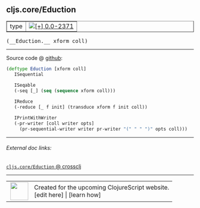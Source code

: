 ## cljs.core/Eduction



 <table border="1">
<tr>
<td>type</td>
<td><a href="https://github.com/cljsinfo/cljs-api-docs/tree/0.0-2371"><img valign="middle" alt="[+] 0.0-2371" title="Added in 0.0-2371" src="https://img.shields.io/badge/+-0.0--2371-lightgrey.svg"></a> </td>
</tr>
</table>


 <samp>
(__Eduction.__ xform coll)<br>
</samp>

---







Source code @ [github](https://github.com/clojure/clojurescript/blob/r3165/src/cljs/cljs/core.cljs#L8913-L8924):

```clj
(deftype Eduction [xform coll]
   ISequential
   
   ISeqable
   (-seq [_] (seq (sequence xform coll)))

   IReduce
   (-reduce [_ f init] (transduce xform f init coll))

   IPrintWithWriter
   (-pr-writer [coll writer opts]
     (pr-sequential-writer writer pr-writer "(" " " ")" opts coll)))
```

<!--
Repo - tag - source tree - lines:

 <pre>
clojurescript @ r3165
└── src
    └── cljs
        └── cljs
            └── <ins>[core.cljs:8913-8924](https://github.com/clojure/clojurescript/blob/r3165/src/cljs/cljs/core.cljs#L8913-L8924)</ins>
</pre>

-->

---



###### External doc links:

[`cljs.core/Eduction` @ crossclj](http://crossclj.info/fun/cljs.core.cljs/Eduction.html)<br>

---

 <table>
<tr><td>
<img valign="middle" align="right" width="48px" src="http://i.imgur.com/Hi20huC.png">
</td><td>
Created for the upcoming ClojureScript website.<br>
[edit here] | [learn how]
</td></tr></table>

[edit here]:https://github.com/cljsinfo/cljs-api-docs/blob/master/cljsdoc/cljs.core/Eduction.cljsdoc
[learn how]:https://github.com/cljsinfo/cljs-api-docs/wiki/cljsdoc-files

<!--

This information was too distracting to show to readers, but I'll leave it
commented here since it is helpful to:

- pretty-print the data used to generate this document
- and show how to retrieve that data



The API data for this symbol:

```clj
{:ns "cljs.core",
 :name "Eduction",
 :type "type",
 :signature ["[xform coll]"],
 :source {:code "(deftype Eduction [xform coll]\n   ISequential\n   \n   ISeqable\n   (-seq [_] (seq (sequence xform coll)))\n\n   IReduce\n   (-reduce [_ f init] (transduce xform f init coll))\n\n   IPrintWithWriter\n   (-pr-writer [coll writer opts]\n     (pr-sequential-writer writer pr-writer \"(\" \" \" \")\" opts coll)))",
          :title "Source code",
          :repo "clojurescript",
          :tag "r3165",
          :filename "src/cljs/cljs/core.cljs",
          :lines [8913 8924]},
 :full-name "cljs.core/Eduction",
 :full-name-encode "cljs.core/Eduction",
 :history [["+" "0.0-2371"]]}

```

Retrieve the API data for this symbol:

```clj
;; from Clojure REPL
(require '[clojure.edn :as edn])
(-> (slurp "https://raw.githubusercontent.com/cljsinfo/cljs-api-docs/catalog/cljs-api.edn")
    (edn/read-string)
    (get-in [:symbols "cljs.core/Eduction"]))
```

-->

